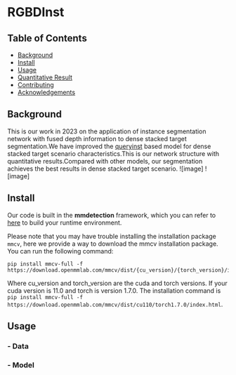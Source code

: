 # RGBDInst
## Table of Contents
- [Background](#background)
- [Install](#install)
- [Usage](#usage)
- [Quantitative Result](#quantitative-result)
- [Contributing](#contributing)
- [Acknowledgements](#acknowledgements)

## Background
This is our work in 2023 on the application of instance segmentation network with fused depth information to dense stacked target segmentation.We have improved the [queryinst](https://arxiv.org/pdf/2105.01928.pdf) based model for dense stacked target scenario characteristics.This is our network structure with quantitative results.Compared with other models, our segmentation achieves the best results in dense stacked target scenario.
![image]
![image]

## Install

Our code is built in the **mmdetection** framework, which you can refer to [here](https://mmdetection.readthedocs.io/en/latest/get_started.html) to build your runtime environment.

Please note that you may have trouble installing the installation package `mmcv`, here we provide a way to download the mmcv installation package. You can run the following command:
```shell
pip install mmcv-full -f https://download.openmmlab.com/mmcv/dist/{cu_version}/{torch_version}/index.html
```
Where cu_version and torch_version are the cuda and torch versions. If your cuda version is 11.0 and torch is version 1.7.0. The installation command is `pip install mmcv-full -f https://download.openmmlab.com/mmcv/dist/cu110/torch1.7.0/index.html`.

## Usage

### - Data



### - Model




